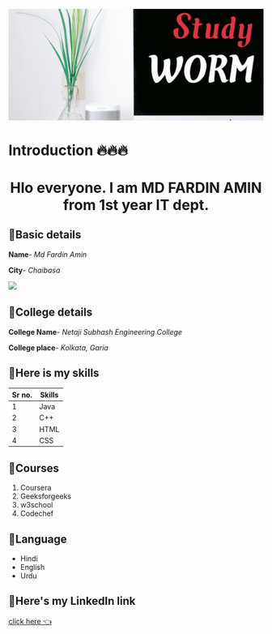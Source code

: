 
![image](https://github.com/Fardin123amin/Day-3/blob/main/Screenshot_2021-10-02-01-53-17-12_99c04817c0de5652397fc8b56c3b3817.jpg)


# Introduction 🔥🔥🔥
<h1 align="center">Hlo everyone. I am MD FARDIN AMIN from 1st year IT dept.</h1>



## 💫Basic details 
**Name**- *Md Fardin Amin* 

**City**- *Chaibasa* 

<img src="https://img.icons8.com/office/16/000000/city-hall.png"/> 

## 💫College details
**College Name**- *Netaji Subhash Engineering College*

**College place**- *Kolkata, Garia*

## 💫Here is my skills
|Sr no.| Skills|
|---|---|
|1|Java|
|2|C++|
|3|HTML|
|4|CSS|

## 💫Courses 
1. Coursera 
2. Geeksforgeeks
3. w3school 
4. Codechef 

## 💫Language
- Hindi 
- English
- Urdu 

## 💫Here's my LinkedIn link 
[click here 👈](https://www.linkedin.com/in/md-fardin-amin-7aa593222)


